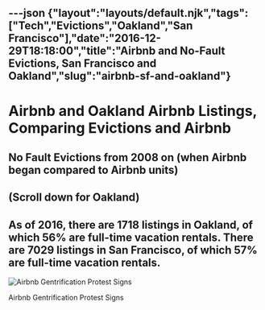---json
{"layout":"layouts/default.njk","tags":["Tech","Evictions","Oakland","San Francisco"],"date":"2016-12-29T18:18:00","title":"Airbnb and No-Fault Evictions, San Francisco and Oakland","slug":"airbnb-sf-and-oakland"}
---

Airbnb and Oakland Airbnb Listings, Comparing Evictions and Airbnb
==================================================================

No Fault Evictions from 2008 on (when Airbnb began compared to Airbnb units)
----------------------------------------------------------------------------

(Scroll down for Oakland)
-------------------------

As of 2016, there are 1718 listings in Oakland, of which 56% are full-time vacation rentals. There are 7029 listings in San Francisco, of which 57% are full-time vacation rentals.
-----------------------------------------------------------------------------------------------------------------------------------------------------------------------------------

![Airbnb Gentrification Protest Signs](https://images.squarespace-cdn.com/content/v1/52b7d7a6e4b0b3e376ac8ea2/1484334390186-A5MD2CDSCEOYCQTG7JQS/ke17ZwdGBToddI8pDm48kGOXbdn4yrEigUx3vgMRmwd7gQa3H78H3Y0txjaiv_0fDoOvxcdMmMKkDsyUqMSsMWxHk725yiiHCCLfrh8O1z5QPOohDIaIeljMHgDF5CVlOqpeNLcJ80NK65_fV7S1UdjZjfes_P6xVG02fIwykfAWKaLmOrxTjcsqFZBK-BgA8jEKt09kg35NaITYmRbK-g/image-asset.jpeg)

Airbnb Gentrification Protest Signs